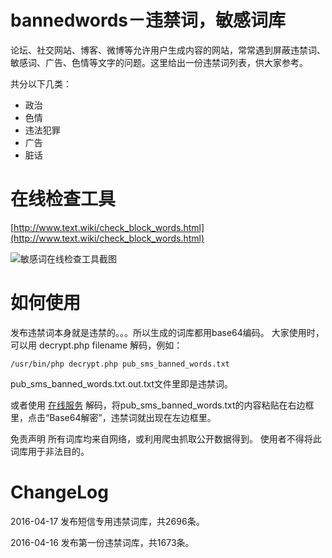 # bannedwords－违禁词，敏感词库
论坛、社交网站、博客、微博等允许用户生成内容的网站，常常遇到屏蔽违禁词、敏感词、广告、色情等文字的问题。这里给出一份违禁词列表，供大家参考。

共分以下几类：
* 政治
* 色情
* 违法犯罪
* 广告
* 脏话

# 在线检查工具
[http://www.text.wiki/check_block_words.html](http://www.text.wiki/check_block_words.html)

![敏感词在线检查工具截图](http://ww4.sinaimg.cn/mw1024/7ed0a961jw1f6aw9m923xj211w0tsgni.jpg)

# 如何使用
发布违禁词本身就是违禁的。。。所以生成的词库都用base64编码。
大家使用时，可以用 decrypt.php filename 解码，例如：

    /usr/bin/php decrypt.php pub_sms_banned_words.txt

pub_sms_banned_words.txt.out.txt文件里即是违禁词。

或者使用 [在线服务](http://www.text.wiki/base64.html) 解码，将pub_sms_banned_words.txt的内容粘贴在右边框里，点击“Base64解密”，违禁词就出现在左边框里。

免责声明
所有词库均来自网络，或利用爬虫抓取公开数据得到。
使用者不得将此词库用于非法目的。

# ChangeLog
2016-04-17 发布短信专用违禁词库，共2696条。

2016-04-16 发布第一份违禁词库，共1673条。
